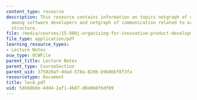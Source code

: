 ```yaml
---
content_type: resource
description: This resource contains information on topics netgraph of communication
  among software developers and netgraph of communication related to organizational
  structure.
file: /media/courses/15-980j-organizing-for-innovative-product-development-spring-2007/5db68b8e4dd42af14b87d0e866fbdf09_lec8.pdf
file_type: application/pdf
learning_resource_types:
- Lecture Notes
ocw_type: OCWFile
parent_title: Lecture Notes
parent_type: CourseSection
parent_uid: 375820af-ddad-578a-82d6-b9686bf8f3fa
resourcetype: Document
title: lec8.pdf
uid: 5db68b8e-4dd4-2af1-4b87-d0e866fbdf09
---
```


